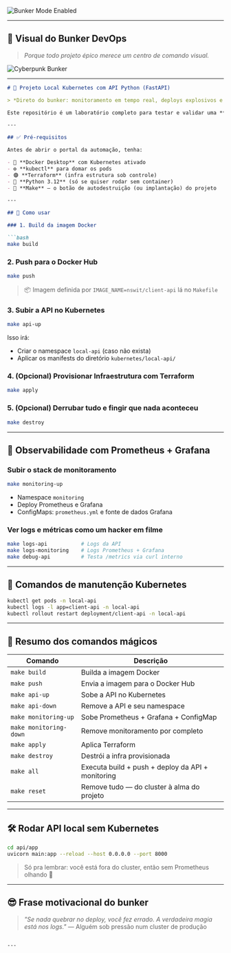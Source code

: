![Bunker Mode Enabled](https://img.shields.io/badge/Bunker--Mode-ON-black?style=for-the-badge&logo=kubernetes)

---

## 🧠 Visual do Bunker DevOps

> *Porque todo projeto épico merece um centro de comando visual.*

![Cyberpunk Bunker](IMAGEM_DO_BUNKER_AQUI)

---

```markdown
# 🧪 Projeto Local Kubernetes com API Python (FastAPI)

> *Direto do bunker: monitoramento em tempo real, deploys explosivos e uma API que responde antes da sua mãe mandar você desligar o computador.* 🚨👨‍💻

Este repositório é um laboratório completo para testar e validar uma **API em FastAPI** com um ambiente local em **Docker Desktop + Kubernetes**, infra como código via **Terraform**, e observabilidade usando **Prometheus + Grafana**. Tudo automatizado com um `Makefile` que beira a magia negra.

---

## ✅ Pré-requisitos

Antes de abrir o portal da automação, tenha:

- 🐳 **Docker Desktop** com Kubernetes ativado
- ⚙️ **kubectl** para domar os pods
- 🟣 **Terraform** (infra estrutura sob controle)
- 🐍 **Python 3.12** (só se quiser rodar sem container)
- 🧠 **Make** — o botão de autodestruição (ou implantação) do projeto

---

## 🚀 Como usar

### 1. Build da imagem Docker

```bash
make build
```

### 2. Push para o Docker Hub

```bash
make push
```

> 📦 Imagem definida por `IMAGE_NAME=nswit/client-api` lá no `Makefile`

### 3. Subir a API no Kubernetes

```bash
make api-up
```

Isso irá:

- Criar o namespace `local-api` (caso não exista)
- Aplicar os manifests do diretório `kubernetes/local-api/`

### 4. (Opcional) Provisionar Infraestrutura com Terraform

```bash
make apply
```

### 5. (Opcional) Derrubar tudo e fingir que nada aconteceu

```bash
make destroy
```

---

## 🎯 Observabilidade com Prometheus + Grafana

### Subir o stack de monitoramento

```bash
make monitoring-up
```

- Namespace `monitoring`
- Deploy Prometheus e Grafana
- ConfigMaps: `prometheus.yml` e fonte de dados Grafana

### Ver logs e métricas como um hacker em filme

```bash
make logs-api           # Logs da API
make logs-monitoring    # Logs Prometheus + Grafana
make debug-api          # Testa /metrics via curl interno
```

---

## 🧹 Comandos de manutenção Kubernetes

```bash
kubectl get pods -n local-api
kubectl logs -l app=client-api -n local-api
kubectl rollout restart deployment/client-api -n local-api
```

---

## 📜 Resumo dos comandos mágicos

| Comando               | Descrição                                               |
|----------------------|----------------------------------------------------------|
| `make build`         | Builda a imagem Docker                                   |
| `make push`          | Envia a imagem para o Docker Hub                         |
| `make api-up`        | Sobe a API no Kubernetes                                 |
| `make api-down`      | Remove a API e seu namespace                             |
| `make monitoring-up` | Sobe Prometheus + Grafana + ConfigMap                    |
| `make monitoring-down`| Remove monitoramento por completo                      |
| `make apply`         | Aplica Terraform                                         |
| `make destroy`       | Destrói a infra provisionada                             |
| `make all`           | Executa build + push + deploy da API + monitoring        |
| `make reset`         | Remove tudo — do cluster à alma do projeto               |

---

## 🛠️ Rodar API local sem Kubernetes

```bash
cd api/app
uvicorn main:app --reload --host 0.0.0.0 --port 8000
```

> Só pra lembrar: você está fora do cluster, então sem Prometheus olhando 👀

---

## 😎 Frase motivacional do bunker

> _"Se nada quebrar no deploy, você fez errado. A verdadeira magia está nos logs."_ — Alguém sob pressão num cluster de produção
```

---

